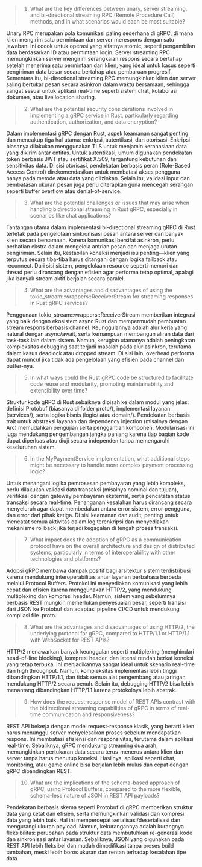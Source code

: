 > 1. What are the key differences between unary, server streaming, and bi-directional streaming RPC (Remote Procedure Call) methods, and in what scenarios would each be most suitable?

Unary RPC merupakan pola komunikasi paling sederhana di gRPC, di mana klien mengirim satu permintaan dan server merespons dengan satu jawaban. Ini cocok untuk operasi yang sifatnya atomic, seperti pengambilan data berdasarkan ID atau permintaan login. Server streaming RPC memungkinkan server mengirim serangkaian respons secara bertahap setelah menerima satu permintaan dari klien, yang ideal untuk kasus seperti pengiriman data besar secara bertahap atau pembaruan progresif. Sementara itu, bi-directional streaming RPC memungkinkan klien dan server saling bertukar pesan secara asinkron dalam waktu bersamaan, sehingga sangat sesuai untuk aplikasi real-time seperti sistem chat, kolaborasi dokumen, atau live location sharing.

> 2. What are the potential security considerations involved in implementing a gRPC service in Rust, particularly regarding authentication, authorization, and data encryption?

Dalam implementasi gRPC dengan Rust, aspek keamanan sangat penting dan mencakup tiga hal utama: enkripsi, autentikasi, dan otorisasi. Enkripsi biasanya dilakukan menggunakan TLS untuk menjamin kerahasiaan data yang dikirim antar entitas. Untuk autentikasi, umum digunakan pendekatan token berbasis JWT atau sertifikat X.509, tergantung kebutuhan dan sensitivitas data. Di sisi otorisasi, pendekatan berbasis peran (Role-Based Access Control) direkomendasikan untuk membatasi akses pengguna hanya pada metode atau data yang diizinkan. Selain itu, validasi input dan pembatasan ukuran pesan juga perlu diterapkan guna mencegah serangan seperti buffer overflow atau denial-of-service.

> 3. What are the potential challenges or issues that may arise when handling bidirectional streaming in Rust gRPC, especially in scenarios like chat applications?

Tantangan utama dalam implementasi bi-directional streaming gRPC di Rust terletak pada pengelolaan sinkronisasi pesan antara server dan banyak klien secara bersamaan. Karena komunikasi bersifat asinkron, perlu perhatian ekstra dalam mengelola antrian pesan dan menjaga urutan pengiriman. Selain itu, kestabilan koneksi menjadi isu penting—klien yang terputus secara tiba-tiba harus ditangani dengan logika fallback atau reconnect. Dari sisi sistem, pengelolaan resource seperti memori dan thread perlu dirancang dengan efisien agar performa tetap optimal, apalagi jika banyak stream aktif berjalan secara paralel.

> 4. What are the advantages and disadvantages of using the tokio_stream::wrappers::ReceiverStream for streaming responses in Rust gRPC services?

Penggunaan tokio_stream::wrappers::ReceiverStream memberikan integrasi yang baik dengan ekosistem async Rust dan mempermudah pembuatan stream respons berbasis channel. Keunggulannya adalah alur kerja yang natural dengan async/await, serta kemampuan membangun aliran data dari task-task lain dalam sistem. Namun, kerugian utamanya adalah peningkatan kompleksitas debugging saat terjadi masalah pada alur asinkron, terutama dalam kasus deadlock atau dropped stream. Di sisi lain, overhead performa dapat muncul jika tidak ada pengelolaan yang efisien pada channel dan buffer-nya.

> 5. In what ways could the Rust gRPC code be structured to facilitate code reuse and modularity, promoting maintainability and extensibility over time?

Struktur kode gRPC di Rust sebaiknya dipisah ke dalam modul yang jelas: definisi Protobuf (biasanya di folder proto/), implementasi layanan (services/), serta logika bisnis (logic/ atau domain/). Pendekatan berbasis trait untuk abstraksi layanan dan dependency injection (misalnya dengan Arc<dyn Trait>) memudahkan pengujian serta penggantian komponen. Modularisasi ini juga mendukung pengembangan jangka panjang karena tiap bagian kode dapat diperluas atau diuji secara independen tanpa memengaruhi keseluruhan sistem.

> 6. In the MyPaymentService implementation, what additional steps might be necessary to handle more complex payment processing logic?

Untuk menangani logika pemrosesan pembayaran yang lebih kompleks, perlu dilakukan validasi data transaksi (misalnya nominal dan tujuan), verifikasi dengan gateway pembayaran eksternal, serta pencatatan status transaksi secara real-time. Penanganan kesalahan harus dirancang secara menyeluruh agar dapat membedakan antara error sistem, error pengguna, dan error dari pihak ketiga. Di sisi keamanan dan audit, penting untuk mencatat semua aktivitas dalam log terenkripsi dan menyediakan mekanisme rollback jika terjadi kegagalan di tengah proses transaksi.

> 7. What impact does the adoption of gRPC as a communication protocol have on the overall architecture and design of distributed systems, particularly in terms of interoperability with other technologies and platforms?

Adopsi gRPC membawa dampak positif bagi arsitektur sistem terdistribusi karena mendukung interoperabilitas antar layanan berbahasa berbeda melalui Protocol Buffers. Protokol ini menyediakan komunikasi yang lebih cepat dan efisien karena menggunakan HTTP/2, yang mendukung multiplexing dan kompresi header. Namun, sistem yang sebelumnya berbasis REST mungkin memerlukan penyesuaian besar, seperti transisi dari JSON ke Protobuf dan adaptasi pipeline CI/CD untuk mendukung kompilasi file .proto.

> 8. What are the advantages and disadvantages of using HTTP/2, the underlying protocol for gRPC, compared to HTTP/1.1 or HTTP/1.1 with WebSocket for REST APIs?

HTTP/2 menawarkan banyak keunggulan seperti multiplexing (menghindari head-of-line blocking), kompresi header, dan latensi rendah berkat koneksi yang tetap terbuka. Ini menjadikannya sangat ideal untuk skenario real-time dan high throughput. Namun, kompleksitas implementasi lebih tinggi dibandingkan HTTP/1.1, dan tidak semua alat pengembang atau jaringan mendukung HTTP/2 secara penuh. Selain itu, debugging HTTP/2 bisa lebih menantang dibandingkan HTTP/1.1 karena protokolnya lebih abstrak.

> 9. How does the request-response model of REST APIs contrast with the bidirectional streaming capabilities of gRPC in terms of real-time communication and responsiveness?

REST API bekerja dengan model request-response klasik, yang berarti klien harus menunggu server menyelesaikan proses sebelum mendapatkan respons. Ini membatasi efisiensi dan responsivitas, terutama dalam aplikasi real-time. Sebaliknya, gRPC mendukung streaming dua arah, memungkinkan pertukaran data secara terus-menerus antara klien dan server tanpa harus menutup koneksi. Hasilnya, aplikasi seperti chat, monitoring, atau game online bisa berjalan lebih mulus dan cepat dengan gRPC dibandingkan REST.

> 10. What are the implications of the schema-based approach of gRPC, using Protocol Buffers, compared to the more flexible, schema-less nature of JSON in REST API payloads?

Pendekatan berbasis skema seperti Protobuf di gRPC memberikan struktur data yang ketat dan efisien, serta memungkinkan validasi dan kompresi data yang lebih baik. Hal ini mempercepat serialisasi/deserialisasi dan mengurangi ukuran payload. Namun, kekurangannya adalah kurangnya fleksibilitas: perubahan pada struktur data membutuhkan re-generasi kode dan sinkronisasi antar layanan. Sebaliknya, JSON yang digunakan pada REST API lebih fleksibel dan mudah dimodifikasi tanpa proses build tambahan, meski lebih boros ukuran dan rentan terhadap kesalahan tipe data.
